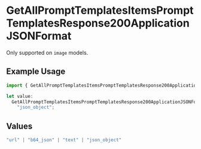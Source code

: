 # GetAllPromptTemplatesItemsPromptTemplatesResponse200ApplicationJSONFormat

Only supported on `image` models.

## Example Usage

```typescript
import { GetAllPromptTemplatesItemsPromptTemplatesResponse200ApplicationJSONFormat } from "@orq-ai/node/models/operations";

let value:
  GetAllPromptTemplatesItemsPromptTemplatesResponse200ApplicationJSONFormat =
    "json_object";
```

## Values

```typescript
"url" | "b64_json" | "text" | "json_object"
```